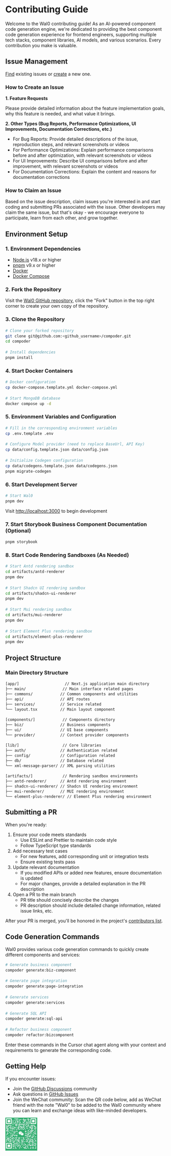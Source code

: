 # Contributing Guide

Welcome to the Wal0 contributing guide! As an AI-powered component code generation engine, we're dedicated to providing the best component code generation experience for frontend engineers, supporting multiple tech stacks, component libraries, AI models, and various scenarios. Every contribution you make is valuable.

## Issue Management

[Find](https://github.com/IamLiuLv/compoder/issues?q=is:issue+is:open) existing issues or [create](https://github.com/IamLiuLv/compoder/issues/new/choose) a new one.

### How to Create an Issue

**1. Feature Requests**

Please provide detailed information about the feature implementation goals, why this feature is needed, and what value it brings.

**2. Other Types (Bug Reports, Performance Optimizations, UI Improvements, Documentation Corrections, etc.)**

- For Bug Reports: Provide detailed descriptions of the issue, reproduction steps, and relevant screenshots or videos
- For Performance Optimizations: Explain performance comparisons before and after optimization, with relevant screenshots or videos
- For UI Improvements: Describe UI comparisons before and after improvement, with relevant screenshots or videos
- For Documentation Corrections: Explain the content and reasons for documentation corrections

### How to Claim an Issue

Based on the issue description, claim issues you're interested in and start coding and submitting PRs associated with the issue. Other developers may claim the same issue, but that's okay - we encourage everyone to participate, learn from each other, and grow together.

## Environment Setup

### 1. Environment Dependencies

- [Node.js](https://nodejs.org/) v18.x or higher
- [pnpm](https://pnpm.io/) v9.x or higher
- [Docker](https://www.docker.com/products/docker-desktop/)
- [Docker Compose](https://docs.docker.com/compose/install/)

### 2. Fork the Repository

Visit the [Wal0 GitHub repository](https://github.com/IamLiuLv/compoder), click the "Fork" button in the top right corner to create your own copy of the repository.

### 3. Clone the Repository

```bash
# Clone your forked repository
git clone git@github.com:<github_username>/compoder.git
cd compoder

# Install dependencies
pnpm install
```

### 4. Start Docker Containers

```bash
# Docker configuration
cp docker-compose.template.yml docker-compose.yml

# Start MongoDB database
docker compose up -d
```

### 5. Environment Variables and Configuration

```bash
# Fill in the corresponding environment variables
cp .env.template .env

# Configure Model provider (need to replace BaseUrl, API Key)
cp data/config.template.json data/config.json

# Initialize Codegen configuration
cp data/codegens.template.json data/codegens.json
pnpm migrate-codegen
```

### 6. Start Development Server

```bash
# Start Wal0
pnpm dev
```

Visit [http://localhost:3000](http://localhost:3000/) to begin development

### 7. Start Storybook Business Component Documentation (Optional)

```bash
pnpm storybook
```

### 8. Start Code Rendering Sandboxes (As Needed)

```bash
# Start Antd rendering sandbox
cd artifacts/antd-renderer
pnpm dev

# Start Shadcn UI rendering sandbox
cd artifacts/shadcn-ui-renderer
pnpm dev

# Start Mui rendering sandbox
cd artifacts/mui-renderer
pnpm dev

# Start Element Plus rendering sandbox
cd artifacts/element-plus-renderer
pnpm dev
```

## Project Structure

### Main Directory Structure

```text
[app/]                    // Next.js application main directory
├── main/                // Main interface related pages
├── commons/            // Common components and utilities
├── api/                // API routes
├── services/           // Service related
└── layout.tsx          // Main layout component

[components/]            // Components directory
├── biz/                // Business components
├── ui/                 // UI base components
└── provider/           // Context provider components

[lib/]                   // Core libraries
├── auth/               // Authentication related
├── config/             // Configuration related
├── db/                 // Database related
└── xml-message-parser/ // XML parsing utilities

[artifacts/]             // Rendering sandbox environments
├── antd-renderer/      // Antd rendering environment
├── shadcn-ui-renderer/ // Shadcn UI rendering environment
├── mui-renderer/       // MUI rendering environment
└── element-plus-renderer/ // Element Plus rendering environment
```

## Submitting a PR

When you're ready:

1. Ensure your code meets standards
   - Use ESLint and Prettier to maintain code style
   - Follow TypeScript type standards
2. Add necessary test cases
   - For new features, add corresponding unit or integration tests
   - Ensure existing tests pass
3. Update relevant documentation
   - If you modified APIs or added new features, ensure documentation is updated
   - For major changes, provide a detailed explanation in the PR description
4. Open a PR to the main branch
   - PR title should concisely describe the changes
   - PR description should include detailed change information, related issue links, etc.

After your PR is merged, you'll be honored in the project's [contributors list](https://github.com/IamLiuLv/compoder/graphs/contributors).

## Code Generation Commands

Wal0 provides various code generation commands to quickly create different components and services:

```bash
# Generate business component
compoder generate:biz-component

# Generate page integration
compoder generate:page-integration

# Generate services
compoder generate:services

# Generate SQL API
compoder generate:sql-api

# Refactor business component
compoder refactor:bizcomponent
```

Enter these commands in the Cursor chat agent along with your context and requirements to generate the corresponding code.

## Getting Help

If you encounter issues:

- Join the [GitHub Discussions](https://github.com/IamLiuLv/compoder/discussions) community
- Ask questions in [GitHub Issues](https://github.com/IamLiuLv/compoder/issues)
- Join the WeChat community: Scan the QR code below, add as WeChat friend with the note "Wal0" to be added to the Wal0 community where you can learn and exchange ideas with like-minded developers.

<img src="./assets/wechat.png" alt="compoder" width="100px">
